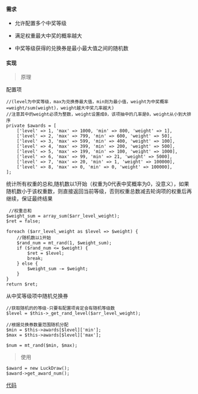 #### 需求

- 允许配置多个中奖等级

- 满足权重最大中奖的概率越大

- 中奖等级获得的兑换券是最小最大值之间的随机数

#### 实现

> 原理

配置项
```
//(level为中奖等级，max为兑换券最大值，min则为最小值，weight为中奖概率=weight/sum(weight)，weight越大中奖几率越大)
//注意其中的weight必须为整数，weight设置成0，该项抽中的几率是0，weight从小到大排序
private $awards = [
    ['level' => 1, 'max' => 1000, 'min' => 800, 'weight' => 1],
    ['level' => 2, 'max' => 799, 'min' => 600, 'weight' => 50],
    ['level' => 3, 'max' => 599, 'min' => 400, 'weight' => 100],
    ['level' => 4, 'max' => 399, 'min' => 200, 'weight' => 500],
    ['level' => 5, 'max' => 199, 'min' => 100, 'weight' => 1000],
    ['level' => 6, 'max' => 99, 'min' => 21, 'weight' => 5000],
    ['level' => 7, 'max' => 20, 'min' => 1, 'weight' => 100000],
    ['level' => 8, 'max' => 0, 'min' => 0, 'weight' => 100000],
];
```

统计所有权重的总和,随机数以1开始（权重为0代表中奖概率为0，没意义），如果随机数小于该权重数，则直接返回当前等级，否则权重总数减去轮询项的权重后再继续，保证最终结果
```
 //权重总和
$weight_sum = array_sum($arr_level_weight);
$ret = false;

foreach ($arr_level_weight as $level => $weight) {
    //随机数以1开始
    $rand_num = mt_rand(1, $weight_sum);
    if ($rand_num <= $weight) {
        $ret = $level;
        break;
    } else {
        $weight_sum -= $weight;
    }
}
return $ret;
```

从中奖等级项中随机兑换券
```
//获取随机的的等级-只要有配置项肯定会有随机等级数
$level = $this->_get_rand_level($arr_level_weight);

//根据兑换券数量范围随机分配
$min = $this->awards[$level]['min'];
$max = $this->awards[$level]['max'];

$num = mt_rand($min, $max);
```

> 使用

```
$award = new LuckDraw();
$award->get_award_num();
```

[代码](../../../../SHPhp/tree/master/system/Library/LuckDraw.class.php)

